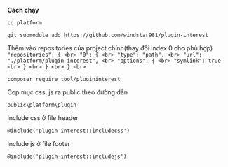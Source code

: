**Cách chạy** <br>

``cd platform``

``git submodule add https://github.com/windstar981/plugin-interest``

Thêm vào repositories của project chính(thay đổi index 0 cho phù hợp)<br>
``
    "repositories": { <br>
            "0": { <br>
                "type": "path", <br>
                "url": "./platform/plugin-interest", <br>
                "options": { <br>
                    "symlink": true <br>
                } <br>
            } <br>
        } <br>
``

``composer require tool/plugininterest``

Cop mục css, js ra public theo đường dẫn

``public\platform\plugin``

Include css ở file header

``@include('plugin-interest::includecss')``

Include js ở file footer

``@include('plugin-interest::includejs')``
